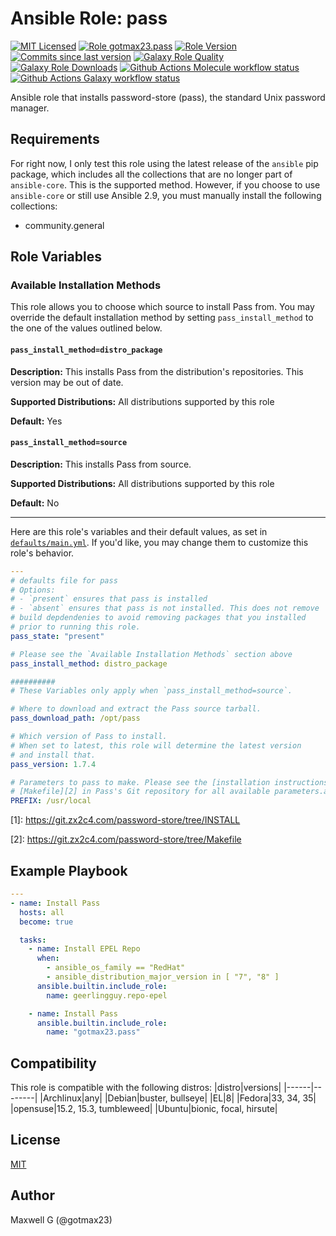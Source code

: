 # Ansible Role: pass
[![MIT Licensed][badge-license]][link-license]
[![Role gotmax23.pass][badge-role]][link-galaxy]
[![Role Version][badge-version]][link-version]
[![Commits since last version][badge-commits-since]][link-commits-since]
[![Galaxy Role Quality][badge-quality]][link-galaxy]
[![Galaxy Role Downloads][badge-downloads]][link-galaxy]
[![Github Actions Molecule workflow status][badge-molecule-workflow]][link-molecule-workflow]
[![Github Actions Galaxy workflow status][badge-galaxy-workflow]][link-galaxy-workflow]

Ansible role that installs password-store (pass), the standard Unix password manager.

## Requirements

For right now, I only test this role using the latest release of the `ansible` pip package, which includes all the collections that are no longer part of `ansible-core`. This is the supported method. However, if you choose to use `ansible-core` or still use Ansible 2.9, you must manually install the following collections:
- community.general

## Role Variables

### Available Installation Methods

This role allows you to choose which source to install Pass from. You may override the default installation method by setting `pass_install_method` to the one of the values outlined below.

#### `pass_install_method=distro_package`

**Description:** This installs Pass from the distribution's repositories. This version may be out of date.

**Supported Distributions:** All distributions supported by this role

**Default:** Yes

#### `pass_install_method=source`
**Description:** This installs Pass from source.

**Supported Distributions:** All distributions supported by this role

**Default:** No

----

Here are this role's variables and their default values, as set in [`defaults/main.yml`][link-defaults]. If you'd like, you may change them to customize this role's behavior.

``` yaml
---
# defaults file for pass
# Options:
# - `present` ensures that pass is installed
# - `absent` ensures that pass is not installed. This does not remove
# build depdendenies to avoid removing packages that you installed
# prior to running this role.
pass_state: "present"

# Please see the `Available Installation Methods` section above
pass_install_method: distro_package

##########
# These Variables only apply when `pass_install_method=source`.

# Where to download and extract the Pass source tarball.
pass_download_path: /opt/pass

# Which version of Pass to install.
# When set to latest, this role will determine the latest version
# and install that.
pass_version: 1.7.4

# Parameters to pass to make. Please see the [installation instructions][1] and
# [Makefile][2] in Pass's Git repository for all available parameters.ass_make_params:
PREFIX: /usr/local

```

\[1]: https://git.zx2c4.com/password-store/tree/INSTALL

\[2]: https://git.zx2c4.com/password-store/tree/Makefile


## Example Playbook
``` yaml
---
- name: Install Pass
  hosts: all
  become: true

  tasks:
    - name: Install EPEL Repo
      when:
        - ansible_os_family == "RedHat"
        - ansible_distribution_major_version in [ "7", "8" ]
      ansible.builtin.include_role:
        name: geerlingguy.repo-epel

    - name: Install Pass
      ansible.builtin.include_role:
        name: "gotmax23.pass"

```

## Compatibility
This role is compatible with the following distros:
|distro|versions|
|------|--------|
|Archlinux|any|
|Debian|buster, bullseye|
|EL|8|
|Fedora|33, 34, 35|
|opensuse|15.2, 15.3, tumbleweed|
|Ubuntu|bionic, focal, hirsute|

## License
[MIT][link-license]

## Author
Maxwell G (@gotmax23)

[badge-license]: https://img.shields.io/github/license/gotmax23/ansible-role-pass.svg
[link-license]: https://github.com/gotmax23/ansible-role-pass/blob/main/LICENSE
[badge-role]: https://img.shields.io/ansible/role/.svg
[link-galaxy]: https://galaxy.ansible.com/gotmax23/pass
[badge-version]: https://img.shields.io/github/release/gotmax23/ansible-role-pass.svg
[link-version]: https://github.com/gotmax23/ansible-role-pass/releases
[badge-commits-since]: https://img.shields.io/github/commits-since/gotmax23/ansible-role-pass/latest.svg
[link-commits-since]: https://github.com/gotmax23/ansible-role-pass/commits/main
[badge-quality]: https://img.shields.io/ansible/quality/.svg
[badge-downloads]: https://img.shields.io/ansible/role/d/.svg
[badge-molecule-workflow]: https://github.com/gotmax23/ansible-role-pass/actions/workflows/molecule.yml/badge.svg?branch=main
[link-molecule-workflow]: https://github.com/gotmax23/ansible-role-pass/actions/workflows/molecule.yml
[badge-galaxy-workflow]: https://github.com/gotmax23/ansible-role-pass/actions/workflows/galaxy.yml/badge.svg
[link-galaxy-workflow]: https://github.com/gotmax23/ansible-role-pass/actions/workflows/galaxy.yml
[link-defaults]: https://github.com/gotmax23/ansible-role-pass/blob/main/defaults/main.yml
